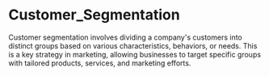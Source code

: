 # Customer_Segmentation
Customer segmentation involves dividing a company's customers into distinct groups based on various characteristics, behaviors, or needs. This is a key strategy in marketing, allowing businesses to target specific groups with tailored products, services, and marketing efforts.
